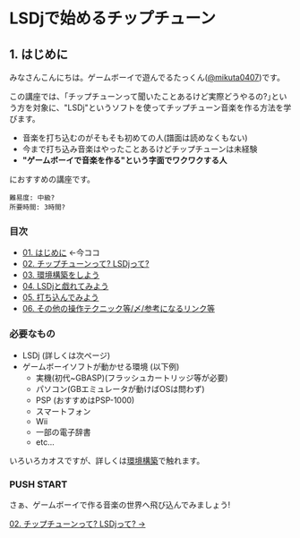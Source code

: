 # LSDjで始めるチップチューン

## 1. はじめに
みなさんこんにちは。ゲームボーイで遊んでるたっくん([@mikuta0407](https://twitter.com/mikuta0407))です。

この講座では、｢チップチューンって聞いたことあるけど実際どうやるの?｣という方を対象に、"LSDj"というソフトを使ってチップチューン音楽を作る方法を学びます。

- 音楽を打ち込むのがそもそも初めての人(譜面は読めなくもない)
- 今まで打ち込み音楽はやったことあるけどチップチューンは未経験
- **"ゲームボーイで音楽を作る"という字面でワクワクする人**

におすすめの講座です。

```
難易度: 中級?
所要時間: 3時間?
```

### 目次
- [01. はじめに](01.md) ←今ココ
- [02. チップチューンって? LSDjって?](02.md)
- [03. 環境構築をしよう](03.md)
- [04. LSDjと戯れてみよう](04.md)
- [05. 打ち込んでみよう](05.md)
- [06. その他の操作テクニック等/〆/参考になるリンク等](06.md)

### 必要なもの
- LSDj (詳しくは次ページ)
- ゲームボーイソフトが動かせる環境 (以下例)
    - 実機(初代~GBASP)(フラッシュカートリッジ等が必要)
    - パソコン(GBエミュレータが動けばOSは問わず)
    - PSP (おすすめはPSP-1000)
    - スマートフォン
    - Wii
    - 一部の電子辞書
    - etc...

いろいろカオスですが、詳しくは[環境構築](03.md)で触れます。


### PUSH START

さぁ、ゲームボーイで作る音楽の世界へ飛び込んでみましょう!

[02. チップチューンって? LSDjって? ->](02.md)
